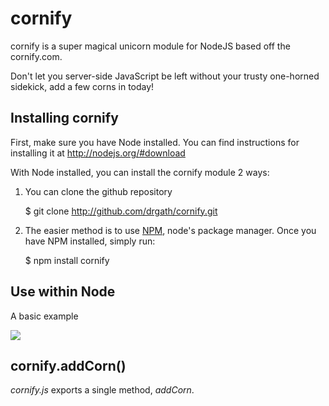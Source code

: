 cornify
========

cornify is a super magical unicorn module for NodeJS based off the cornify.com.

Don't let you server-side JavaScript be left without your trusty one-horned sidekick, add a few corns in today!

Installing cornify
-------------------
First, make sure you have Node installed.  You can find instructions for installing it at <http://nodejs.org/#download>

With Node installed, you can install the cornify module 2 ways: 

1) You can clone the github repository

	$ git clone http://github.com/drgath/cornify.git

2) The easier method is to use [NPM](http://github.com/isaacs/npm), node's package manager.  Once you have NPM installed, simply run:

	$ npm install cornify

Use within Node
---------------

A basic example

![](http://s89997654.onlinehome.us/screencaps/Default-20100902-005708.jpg)

cornify.addCorn()
----------

*cornify.js* exports a single method, *addCorn*.